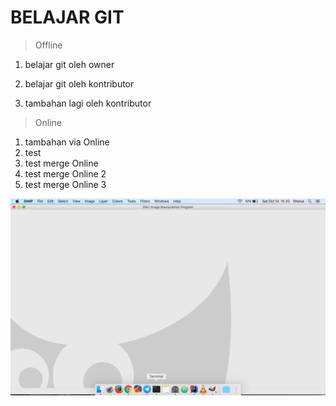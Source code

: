 # BELAJAR GIT #

>Offline

  1. belajar git oleh owner


  2. belajar git oleh kontributor


  3. tambahan lagi oleh kontributor


> Online

  1. tambahan via Online
  2. test
  3. test merge Online
  4. test merge Online 2
  4. test merge Online 3


  ![test gambar](img/img1.png)
